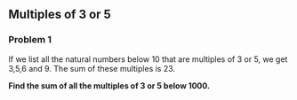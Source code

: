 ## Multiples of 3 or 5
### Problem 1

If we list all the natural numbers below 10 that are multiples of 3 or 5, we get 3,5,6 and 9. The sum of these multiples is 23.

**Find the sum of all the multiples of 3 or 5 below 1000.**
